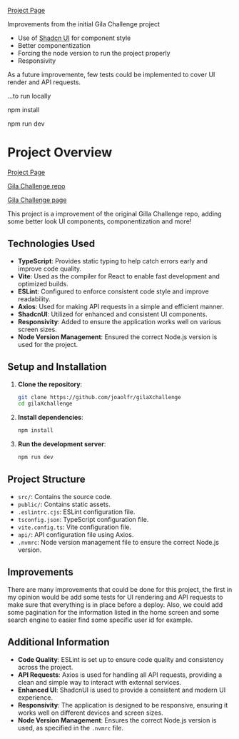 [Project Page](https://gila-xchallenge-nhgr.vercel.app/)

Improvements from the initial Gila Challenge project

- Use of [Shadcn UI](https://ui.shadcn.com/) for component style
- Better componentization
- Forcing the node version to run the project properly
- Responsivity

As a future improvemente, few tests could be implemented to cover UI render and API requests.

...to run locally

npm install

npm run dev

# Project Overview

[Project Page](https://gila-challenge-9xikimast-joaolfrs-projects.vercel.app/)

[Gila Challenge repo](https://github.com/joaolfr/gilaChallenge)

[Gila Challenge page](https://gila-challenge-9xikimast-joaolfrs-projects.vercel.app/)

This project is a improvement of the original Gilla Challenge repo, adding some better look UI components, componentization and more!

## Technologies Used

- **TypeScript**: Provides static typing to help catch errors early and improve code quality.
- **Vite**: Used as the compiler for React to enable fast development and optimized builds.
- **ESLint**: Configured to enforce consistent code style and improve readability.
- **Axios**: Used for making API requests in a simple and efficient manner.
- **ShadcnUI**: Utilized for enhanced and consistent UI components.
- **Responsivity**: Added to ensure the application works well on various screen sizes.
- **Node Version Management**: Ensured the correct Node.js version is used for the project.

## Setup and Installation

1. **Clone the repository**:

   ```sh
   git clone https://github.com/joaolfr/gilaXchallenge
   cd gilaXchallenge
   ```

2. **Install dependencies**:

   ```sh
   npm install
   ```

3. **Run the development server**:

   ```sh
   npm run dev
   ```

## Project Structure

- `src/`: Contains the source code.
- `public/`: Contains static assets.
- `.eslintrc.cjs`: ESLint configuration file.
- `tsconfig.json`: TypeScript configuration file.
- `vite.config.ts`: Vite configuration file.
- `api/`: API configuration file using Axios.
- `.nvmrc`: Node version management file to ensure the correct Node.js version.

## Improvements

There are many improvements that could be done for this project, the first in my opinion would be add some tests for UI rendering and
API requests to make sure that everything is in place before a deploy. Also, we could add some pagination for the information listed
in the home screen and some search engine to easier find some specific user id for example.

## Additional Information

- **Code Quality**: ESLint is set up to ensure code quality and consistency across the project.
- **API Requests**: Axios is used for handling all API requests, providing a clean and simple way to interact with external services.
- **Enhanced UI**: ShadcnUI is used to provide a consistent and modern UI experience.
- **Responsivity**: The application is designed to be responsive, ensuring it works well on different devices and screen sizes.
- **Node Version Management**: Ensures the correct Node.js version is used, as specified in the `.nvmrc` file.
